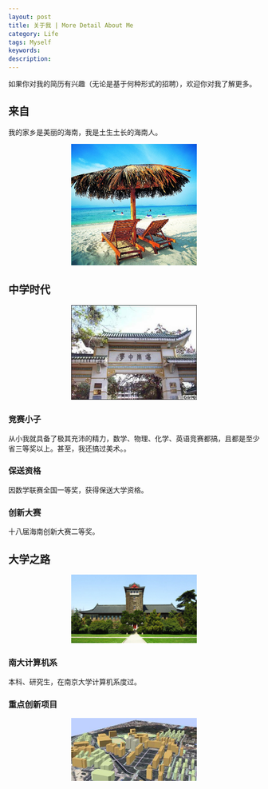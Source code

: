 ```yaml
---
layout: post
title: 关于我 | More Detail About Me
category: Life
tags: Myself
keywords: 
description: 
---
```


如果你对我的简历有兴趣（无论是基于何种形式的招聘），欢迎你对我了解更多。

## 来自

我的家乡是美丽的海南，我是土生土长的海南人。
<center><img src="/public/img/hainan.jpg" style="width:50%"></center>

## 中学时代
<center><img src="/public/img/hainanzhongxue.jpg" style="width:50%"></center>

### 竞赛小子

从小我就具备了极其充沛的精力，数学、物理、化学、英语竞赛都搞，且都是至少省三等奖以上。甚至，我还搞过美术。。

### 保送资格

因数学联赛全国一等奖，获得保送大学资格。

### 创新大赛

十八届海南创新大赛二等奖。

## 大学之路
<center><img src="/public/img/nju.jpg" style="width:50%"></center>

### 南大计算机系

本科、研究生，在南京大学计算机系度过。

### 重点创新项目
<center><img src="/public/img/njucreative.jpg" style="width:50%"></center>

